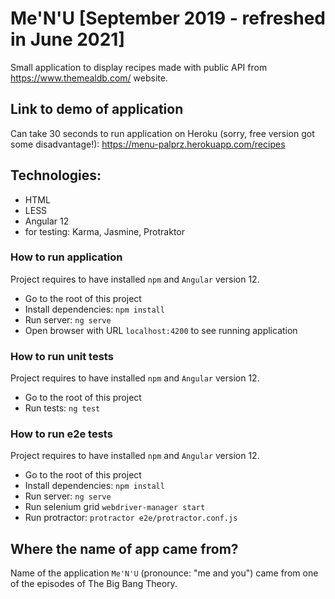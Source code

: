 # Me'N'U [September 2019 - refreshed in June 2021]

Small application to display recipes made with public API from https://www.themealdb.com/ website.

## Link to demo of application
Can take 30 seconds to run application on Heroku (sorry, free version got some disadvantage!):
https://menu-palprz.herokuapp.com/recipes

## Technologies:
- HTML
- LESS
- Angular 12
- for testing: Karma, Jasmine, Protraktor 

### How to run application
Project requires to have installed `npm` and `Angular` version 12.
- Go to the root of this project
- Install dependencies: `npm install`
- Run server: `ng serve`
- Open browser with URL `localhost:4200` to see running application

### How to run unit tests
Project requires to have installed `npm` and `Angular` version 12.
- Go to the root of this project
- Run tests: `ng test`

### How to run e2e tests
Project requires to have installed `npm` and `Angular` version 12.
- Go to the root of this project
- Install dependencies: `npm install`
- Run server: `ng serve`
- Run selenium grid `webdriver-manager start`
- Run protractor: `protractor e2e/protractor.conf.js`


## Where the name of app came from?
Name of the application `Me'N'U` (pronounce: "me and you") came from one of the episodes of The Big Bang Theory.
